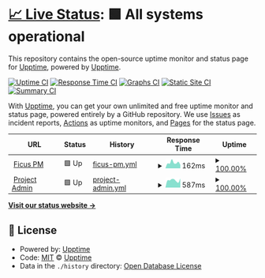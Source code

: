 # [📈 Live Status](https://upptime.github.io/upptime): <!--live status--> **🟩 All systems operational**

This repository contains the open-source uptime monitor and status page for [Upptime](https://upptime.js.org), powered by [Upptime](https://github.com/upptime/upptime).

[![Uptime CI](https://github.com/ficuspm/ficuspm/uptime/workflows/Uptime%20CI/badge.svg)](https://github.com/ficuspm/ficuspm/uptime/actions?query=workflow%3A%22Uptime+CI%22)
[![Response Time CI](https://github.com/ficuspm/ficuspm/uptime/workflows/Response%20Time%20CI/badge.svg)](https://github.com/ficuspm/ficuspm/uptime/actions?query=workflow%3A%22Response+Time+CI%22)
[![Graphs CI](https://github.com/ficuspm/ficuspm/uptime/workflows/Graphs%20CI/badge.svg)](https://github.com/ficuspm/ficuspm/uptime/actions?query=workflow%3A%22Graphs+CI%22)
[![Static Site CI](https://github.com/ficuspm/ficuspm/uptime/workflows/Static%20Site%20CI/badge.svg)](https://github.com/ficuspm/ficuspm/uptime/actions?query=workflow%3A%22Static+Site+CI%22)
[![Summary CI](https://github.com/ficuspm/ficuspm/uptime/workflows/Summary%20CI/badge.svg)](https://github.com/ficuspm/ficuspm/uptime/actions?query=workflow%3A%22Summary+CI%22)

With [Upptime](https://upptime.js.org), you can get your own unlimited and free uptime monitor and status page, powered entirely by a GitHub repository. We use [Issues](https://github.com/upptime/upptime/issues) as incident reports, [Actions](https://github.com/ficuspm/ficuspm/uptime/actions) as uptime monitors, and [Pages](https://upptime.github.io/upptime) for the status page.

<!--start: status pages-->
<!-- This summary is generated by Upptime (https://github.com/upptime/upptime) -->
<!-- Do not edit this manually, your changes will be overwritten -->
<!-- prettier-ignore -->
| URL | Status | History | Response Time | Uptime |
| --- | ------ | ------- | ------------- | ------ |
| <img alt="" src="https://icons.duckduckgo.com/ip3/dashboard.ficuspm.com.ico" height="13"> [Ficus PM](https://dashboard.ficuspm.com) | 🟩 Up | [ficus-pm.yml](https://github.com/ficuspm/uptime/commits/HEAD/history/ficus-pm.yml) | <details><summary><img alt="Response time graph" src="./graphs/ficus-pm/response-time-week.png" height="20"> 162ms</summary><br><a href="https://uptime.ficuspm.com/history/ficus-pm"><img alt="Response time 145" src="https://img.shields.io/endpoint?url=https%3A%2F%2Fraw.githubusercontent.com%2Fficuspm%2Fuptime%2FHEAD%2Fapi%2Fficus-pm%2Fresponse-time.json"></a><br><a href="https://uptime.ficuspm.com/history/ficus-pm"><img alt="24-hour response time 102" src="https://img.shields.io/endpoint?url=https%3A%2F%2Fraw.githubusercontent.com%2Fficuspm%2Fuptime%2FHEAD%2Fapi%2Fficus-pm%2Fresponse-time-day.json"></a><br><a href="https://uptime.ficuspm.com/history/ficus-pm"><img alt="7-day response time 162" src="https://img.shields.io/endpoint?url=https%3A%2F%2Fraw.githubusercontent.com%2Fficuspm%2Fuptime%2FHEAD%2Fapi%2Fficus-pm%2Fresponse-time-week.json"></a><br><a href="https://uptime.ficuspm.com/history/ficus-pm"><img alt="30-day response time 142" src="https://img.shields.io/endpoint?url=https%3A%2F%2Fraw.githubusercontent.com%2Fficuspm%2Fuptime%2FHEAD%2Fapi%2Fficus-pm%2Fresponse-time-month.json"></a><br><a href="https://uptime.ficuspm.com/history/ficus-pm"><img alt="1-year response time 145" src="https://img.shields.io/endpoint?url=https%3A%2F%2Fraw.githubusercontent.com%2Fficuspm%2Fuptime%2FHEAD%2Fapi%2Fficus-pm%2Fresponse-time-year.json"></a></details> | <details><summary><a href="https://uptime.ficuspm.com/history/ficus-pm">100.00%</a></summary><a href="https://uptime.ficuspm.com/history/ficus-pm"><img alt="All-time uptime 100.00%" src="https://img.shields.io/endpoint?url=https%3A%2F%2Fraw.githubusercontent.com%2Fficuspm%2Fuptime%2FHEAD%2Fapi%2Fficus-pm%2Fuptime.json"></a><br><a href="https://uptime.ficuspm.com/history/ficus-pm"><img alt="24-hour uptime 100.00%" src="https://img.shields.io/endpoint?url=https%3A%2F%2Fraw.githubusercontent.com%2Fficuspm%2Fuptime%2FHEAD%2Fapi%2Fficus-pm%2Fuptime-day.json"></a><br><a href="https://uptime.ficuspm.com/history/ficus-pm"><img alt="7-day uptime 100.00%" src="https://img.shields.io/endpoint?url=https%3A%2F%2Fraw.githubusercontent.com%2Fficuspm%2Fuptime%2FHEAD%2Fapi%2Fficus-pm%2Fuptime-week.json"></a><br><a href="https://uptime.ficuspm.com/history/ficus-pm"><img alt="30-day uptime 100.00%" src="https://img.shields.io/endpoint?url=https%3A%2F%2Fraw.githubusercontent.com%2Fficuspm%2Fuptime%2FHEAD%2Fapi%2Fficus-pm%2Fuptime-month.json"></a><br><a href="https://uptime.ficuspm.com/history/ficus-pm"><img alt="1-year uptime 100.00%" src="https://img.shields.io/endpoint?url=https%3A%2F%2Fraw.githubusercontent.com%2Fficuspm%2Fuptime%2FHEAD%2Fapi%2Fficus-pm%2Fuptime-year.json"></a></details>
| <img alt="" src="https://icons.duckduckgo.com/ip3/projectadmin.co.uk.ico" height="13"> [Project Admin](https://projectadmin.co.uk) | 🟩 Up | [project-admin.yml](https://github.com/ficuspm/uptime/commits/HEAD/history/project-admin.yml) | <details><summary><img alt="Response time graph" src="./graphs/project-admin/response-time-week.png" height="20"> 587ms</summary><br><a href="https://uptime.ficuspm.com/history/project-admin"><img alt="Response time 564" src="https://img.shields.io/endpoint?url=https%3A%2F%2Fraw.githubusercontent.com%2Fficuspm%2Fuptime%2FHEAD%2Fapi%2Fproject-admin%2Fresponse-time.json"></a><br><a href="https://uptime.ficuspm.com/history/project-admin"><img alt="24-hour response time 713" src="https://img.shields.io/endpoint?url=https%3A%2F%2Fraw.githubusercontent.com%2Fficuspm%2Fuptime%2FHEAD%2Fapi%2Fproject-admin%2Fresponse-time-day.json"></a><br><a href="https://uptime.ficuspm.com/history/project-admin"><img alt="7-day response time 587" src="https://img.shields.io/endpoint?url=https%3A%2F%2Fraw.githubusercontent.com%2Fficuspm%2Fuptime%2FHEAD%2Fapi%2Fproject-admin%2Fresponse-time-week.json"></a><br><a href="https://uptime.ficuspm.com/history/project-admin"><img alt="30-day response time 548" src="https://img.shields.io/endpoint?url=https%3A%2F%2Fraw.githubusercontent.com%2Fficuspm%2Fuptime%2FHEAD%2Fapi%2Fproject-admin%2Fresponse-time-month.json"></a><br><a href="https://uptime.ficuspm.com/history/project-admin"><img alt="1-year response time 564" src="https://img.shields.io/endpoint?url=https%3A%2F%2Fraw.githubusercontent.com%2Fficuspm%2Fuptime%2FHEAD%2Fapi%2Fproject-admin%2Fresponse-time-year.json"></a></details> | <details><summary><a href="https://uptime.ficuspm.com/history/project-admin">100.00%</a></summary><a href="https://uptime.ficuspm.com/history/project-admin"><img alt="All-time uptime 100.00%" src="https://img.shields.io/endpoint?url=https%3A%2F%2Fraw.githubusercontent.com%2Fficuspm%2Fuptime%2FHEAD%2Fapi%2Fproject-admin%2Fuptime.json"></a><br><a href="https://uptime.ficuspm.com/history/project-admin"><img alt="24-hour uptime 100.00%" src="https://img.shields.io/endpoint?url=https%3A%2F%2Fraw.githubusercontent.com%2Fficuspm%2Fuptime%2FHEAD%2Fapi%2Fproject-admin%2Fuptime-day.json"></a><br><a href="https://uptime.ficuspm.com/history/project-admin"><img alt="7-day uptime 100.00%" src="https://img.shields.io/endpoint?url=https%3A%2F%2Fraw.githubusercontent.com%2Fficuspm%2Fuptime%2FHEAD%2Fapi%2Fproject-admin%2Fuptime-week.json"></a><br><a href="https://uptime.ficuspm.com/history/project-admin"><img alt="30-day uptime 100.00%" src="https://img.shields.io/endpoint?url=https%3A%2F%2Fraw.githubusercontent.com%2Fficuspm%2Fuptime%2FHEAD%2Fapi%2Fproject-admin%2Fuptime-month.json"></a><br><a href="https://uptime.ficuspm.com/history/project-admin"><img alt="1-year uptime 100.00%" src="https://img.shields.io/endpoint?url=https%3A%2F%2Fraw.githubusercontent.com%2Fficuspm%2Fuptime%2FHEAD%2Fapi%2Fproject-admin%2Fuptime-year.json"></a></details>

<!--end: status pages-->

[**Visit our status website →**](https://upptime.github.io/upptime)

## 📄 License

- Powered by: [Upptime](https://github.com/upptime/upptime)
- Code: [MIT](./LICENSE) © [Upptime](https://upptime.js.org)
- Data in the `./history` directory: [Open Database License](https://opendatacommons.org/licenses/odbl/1-0/)
